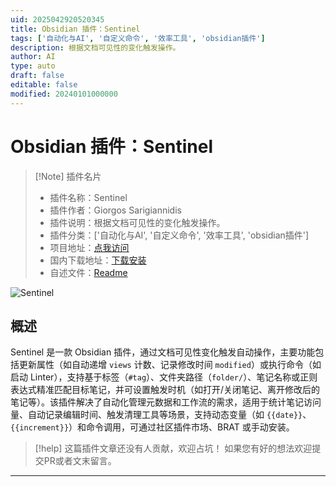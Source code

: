 ```yaml
---
uid: 2025042920520345
title: Obsidian 插件：Sentinel
tags: ['自动化与AI', '自定义命令', '效率工具', 'obsidian插件']
description: 根据文档可见性的变化触发操作。
author: AI
type: auto
draft: false
editable: false
modified: 20240101000000
---
```


# Obsidian 插件：Sentinel

> [!Note] 插件名片
> - 插件名称：Sentinel
> - 插件作者：Giorgos Sarigiannidis
> - 插件说明：根据文档可见性的变化触发操作。
> - 插件分类：['自动化与AI', '自定义命令', '效率工具', 'obsidian插件']
> - 项目地址：[点我访问](https://github.com/gsarig/obsidian-sentinel)
> - 国内下载地址：[下载安装](https://pkmer.cn/products/plugin/pluginMarket/?sentinel)
> - 自述文件：[Readme](https://ghproxy.net/https://raw.githubusercontent.com/gsarig/obsidian-sentinel/main/README.md)

![Sentinel](https://cdn.pkmer.cn/covers/sentinel_2_0.png!pkmer)

## 概述

Sentinel 是一款 Obsidian 插件，通过文档可见性变化触发自动操作，主要功能包括更新属性（如自动递增 `views` 计数、记录修改时间 `modified`）或执行命令（如启动 Linter），支持基于标签（`#tag`）、文件夹路径（`folder/`）、笔记名称或正则表达式精准匹配目标笔记，并可设置触发时机（如打开/关闭笔记、离开修改后的笔记等）。该插件解决了自动化管理元数据和工作流的需求，适用于统计笔记访问量、自动记录编辑时间、触发清理工具等场景，支持动态变量（如 `{{date}}`、`{{increment}}`）和命令调用，可通过社区插件市场、BRAT 或手动安装。


> [!help] 
> 这篇插件文章还没有人贡献，欢迎占坑！
> 如果您有好的想法欢迎提交PR或者文末留言。
> 

---



